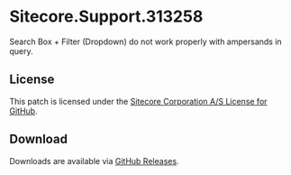 # Sitecore.Support.313258
Search Box + Filter (Dropdown) do not work properly with ampersands in query.

## License  
This patch is licensed under the [Sitecore Corporation A/S License for GitHub](https://github.com/sitecoresupport/Sitecore.Support.313258/blob/master/LICENSE).  

## Download  
Downloads are available via [GitHub Releases](https://github.com/sitecoresupport/Sitecore.Support.313258/releases).  
